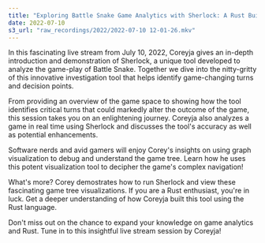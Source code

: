 ```yaml
---
title: "Exploring Battle Snake Game Analytics with Sherlock: A Rust Built Tool by Coreyja"
date: 2022-07-10
s3_url: "raw_recordings/2022/2022-07-10 12-01-26.mkv"
---
```


In this fascinating live stream from July 10, 2022, Coreyja gives an in-depth introduction and demonstration of Sherlock, a unique tool developed to analyze the game-play of Battle Snake. Together we dive into the nitty-gritty of this innovative investigation tool that helps identify game-changing turns and decision points.

From providing an overview of the game space to showing how the tool identifies critical turns that could markedly alter the outcome of the game, this session takes you on an enlightening journey. Coreyja also analyzes a game in real time using Sherlock and discusses the tool's accuracy as well as potential enhancements.

Software nerds and avid gamers will enjoy Corey's insights on using graph visualization to debug and understand the game tree. Learn how he uses this potent visualization tool to decipher the game's complex navigation!

What's more? Corey demostrates how to run Sherlock and view these fascinating game tree visualizations. If you are a Rust enthusiast, you're in luck. Get a deeper understanding of how Coreyja built this tool using the Rust language.

Don't miss out on the chance to expand your knowledge on game analytics and Rust. Tune in to this insightful live stream session by Coreyja!
